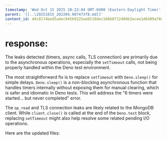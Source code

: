 ```yaml
---
timestamp: 'Wed Oct 15 2025 20:22:04 GMT-0400 (Eastern Daylight Time)'
parent: '[[..\20251015_202204.007473f8.md]]'
content_id: d4c8174bed5a4ec945b9325ae6510dec16860712404b3acee1d6499a78a0536e
---
```


# response:

The leaks detected (timers, async calls, TLS connection) are primarily due to the asynchronous operations, especially the `setTimeout` calls, not being properly handled within the Deno test environment.

The most straightforward fix is to replace `setTimeout` with `Deno.sleep()` for simple delays. `Deno.sleep()` is a non-blocking asynchronous function that handles timers internally without exposing them for manual clearing, which is safer and idiomatic in Deno tests. This will address the "6 timers were started... but never completed" error.

The `op_read` and TLS connection leaks are likely related to the MongoDB client. While `client.close()` is called at the end of the `Deno.test` block, replacing `setTimeout` might also help resolve some related pending I/O operations.

Here are the updated files:
